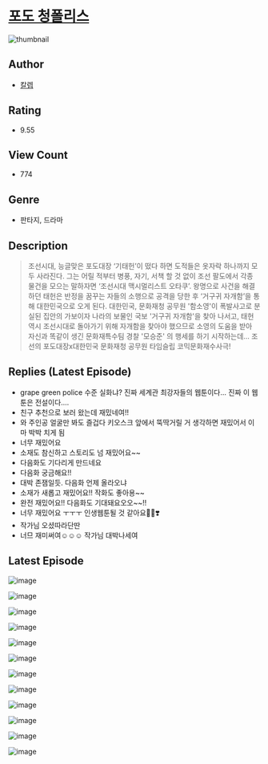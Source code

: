 # [포도 청폴리스](https://comic.naver.com/challenge/list?titleId=810003)
![thumbnail](https://image-comic.pstatic.net/user_contents_data/challenge_comic/2023/05/23/318763/upload_3486684628141619251_480x623.jpeg)

## Author
- [칼렙](https://comic.naver.com/artistTitle?id=318763)

## Rating
- 9.55

## View Count
- 774

## Genre
- 판타지, 드라마

## Description
> 조선시대, 능글맞은 포도대장 ‘기태헌’이 떴다 하면 도적들은 옷자락 하나까지 모두 사라진다. 그는 어릴 적부터 병풍, 자기, 서책 할 것 없이 조선 팔도에서 각종 물건을 모으는 말하자면 ‘조선시대 맥시멀리스트 오타쿠’. 왕명으로 사건을 해결하던 태헌은 반정을 꿈꾸는 자들의 소행으로 공격을 당한 후 ‘거구귀 자개함’을 통해 대한민국으로 오게 된다. 대한민국, 문화재청 공무원 '함소영'이 폭발사고로 분실된 집안의 가보이자 나라의 보물인 국보 '거구귀 자개함'을 찾아 나서고, 태헌 역시 조선시대로 돌아가기 위해 자개함을 찾아야 했으므로 소영의 도움을 받아 자신과 똑같이 생긴 문화재특수팀 경찰 '모승준' 의 행세를 하기 시작하는데... 조선의 포도대장x대한민국 문화재청 공무원 타임슬립 코믹문화재수사극!

## Replies (Latest Episode)
- grape green police 수준 실화냐? 진짜 세계관 최강자들의 웹툰이다... 진짜 이 웹툰은 전설이다....
- 친구 추천으로 보러 왔는데 재밌네여!!
- 와 주인공 얼굴만 봐도 즐겁다 키오스크 앞에서 뚝딱거릴 거 생각하면 재밌어서 이마 박박 치게 됨
- 너무 재밌어요
- 소재도 참신하고 스토리도 넘 재밌어요~~
- 다음화도 기다리게 만드네요
- 다음화 궁금해요!!
- 대박 존잼일듯. 다음화 언제 올라오냐
- 소재가 새롭고 재밌어요!! 작화도 좋아용~~
- 완전 재밌어요!! 다음화도 기대돼요오오~~!!
- 너무 재밌어요 ㅜㅜㅜ 인생웹툰될 것 같아요👍🏻❣️
- 작가님 오셨따라단딴
- 너므 재미써여☺☺☺ 작가님 대박나세여

## Latest Episode
![image](https://image-comic.pstatic.net/user_contents_data/challenge_comic/2023/05/23/318763/upload_3544442004117469490.jpeg)

![image](https://image-comic.pstatic.net/user_contents_data/challenge_comic/2023/05/23/318763/upload_4122826902507696434.jpeg)

![image](https://image-comic.pstatic.net/user_contents_data/challenge_comic/2023/05/23/318763/upload_7292791466578044004.jpeg)

![image](https://image-comic.pstatic.net/user_contents_data/challenge_comic/2023/05/23/318763/upload_4049359700233826357.jpeg)

![image](https://image-comic.pstatic.net/user_contents_data/challenge_comic/2023/05/23/318763/upload_3616448987032270649.jpeg)

![image](https://image-comic.pstatic.net/user_contents_data/challenge_comic/2023/05/23/318763/upload_3618473410455298864.jpeg)

![image](https://image-comic.pstatic.net/user_contents_data/challenge_comic/2023/05/23/318763/upload_3833801575204466744.jpeg)

![image](https://image-comic.pstatic.net/user_contents_data/challenge_comic/2023/05/23/318763/upload_7161061194704959287.jpeg)

![image](https://image-comic.pstatic.net/user_contents_data/challenge_comic/2023/05/23/318763/upload_3616778840483967589.jpeg)

![image](https://image-comic.pstatic.net/user_contents_data/challenge_comic/2023/05/23/318763/upload_7148397003367868004.jpeg)

![image](https://image-comic.pstatic.net/user_contents_data/challenge_comic/2023/05/23/318763/upload_3617623268987725156.jpeg)

![image](https://image-comic.pstatic.net/user_contents_data/challenge_comic/2023/05/23/318763/upload_4049688453455033141.jpeg)
